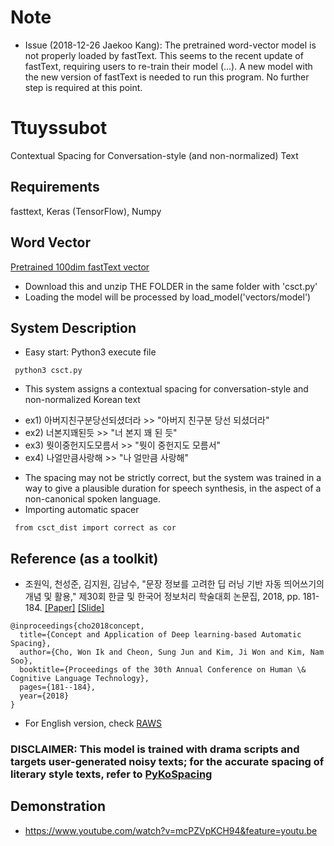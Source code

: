 # Note
- Issue (2018-12-26 Jaekoo Kang): The pretrained word-vector model is not properly loaded by fastText.
  This seems to the recent update of fastText, requiring users to re-train their model (...).
  A new model with the new version of fastText is needed to run this program. No further step is required at this point.

# Ttuyssubot
Contextual Spacing for Conversation-style (and non-normalized) Text

## Requirements
fasttext, Keras (TensorFlow), Numpy

## Word Vector 
[Pretrained 100dim fastText vector](https://drive.google.com/open?id=1jHbjOcnaLourFzNuP47yGQVhBTq6Wgor)
* Download this and unzip THE FOLDER in the same folder with 'csct.py' 
* Loading the model will be processed by load_model('vectors/model')

## System Description
* Easy start: Python3 execute file
<pre><code> python3 csct.py </code></pre>
* This system assigns a contextual spacing for conversation-style and non-normalized Korean text
- ex1) 아버지친구분당선되셨더라 >> "아버지 친구분 당선 되셨더라"
- ex2) 너본지꽤된듯 >> "너 본지 꽤 된 듯"
- ex3) 뭣이중헌지도모름서 >> "뭣이 중헌지도 모름서"
- ex4) 나얼만큼사랑해 >> "나 얼만큼 사랑해"
* The spacing may not be strictly correct, but the system was trained in a way to give a plausible duration for speech synthesis, in the aspect of a non-canonical spoken language.
* Importing automatic spacer
<pre><code> from csct_dist import correct as cor </code></pre>

## Reference (as a toolkit)
* 조원익, 천성준, 김지원, 김남수, "문장 정보를 고려한 딥 러닝 기반 자동 띄어쓰기의 개념 및 활용," 제30회 한글 및 한국어 정보처리 학술대회 논문집, 2018, pp. 181-184. [[Paper]](https://s3.ap-northeast-2.amazonaws.com/journal-home/site/hclt/HCLT+2018_%E1%84%82%E1%85%A9%E1%86%AB%E1%84%86%E1%85%AE%E1%86%AB%E1%84%8C%E1%85%B5%E1%86%B8(%E1%84%8E%E1%85%AC%E1%84%8C%E1%85%A9%E1%86%BC).pdf) [[Slide]](https://www.slideshare.net/WonIkCho/warnik-chow-2018-hclt-119690256)
```
@inproceedings{cho2018concept,
  title={Concept and Application of Deep learning-based Automatic Spacing},
  author={Cho, Won Ik and Cheon, Sung Jun and Kim, Ji Won and Kim, Nam Soo},
  booktitle={Proceedings of the 30th Annual Conference on Human \& Cognitive Language Technology},
  pages={181--184},
  year={2018}
}
```
* For English version, check [RAWS](https://github.com/warnikchow/raws)
### DISCLAIMER: This model is trained with drama scripts and targets user-generated noisy texts; for the accurate spacing of literary style texts, refer to [PyKoSpacing](https://github.com/haven-jeon/PyKoSpacing)

## Demonstration
* https://www.youtube.com/watch?v=mcPZVpKCH94&feature=youtu.be
